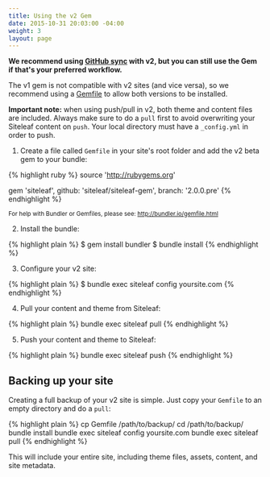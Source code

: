 ```yaml
---
title: Using the v2 Gem
date: 2015-10-31 20:03:00 -04:00
weight: 3
layout: page
---
```


**We recommend using [GitHub sync](/theme-development/github-sync/) with v2, but you can still use the Gem if that's your preferred workflow.**

The v1 gem is not compatible with v2 sites (and vice versa), so we recommend using a [Gemfile](http://bundler.io/gemfile.html) to allow both versions to be installed.

**Important note:** when using push/pull in v2, both theme and content files are included. Always make sure to do a `pull` first to avoid overwriting your Siteleaf content on `push`. Your local directory must have a `_config.yml` in order to push.

1) Create a file called `Gemfile` in your site's root folder and add the v2 beta gem to your bundle:

{% highlight ruby %}
source 'http://rubygems.org'

gem 'siteleaf', github: 'siteleaf/siteleaf-gem', branch: '2.0.0.pre'
{% endhighlight %}

<small>For help with Bundler or Gemfiles, please see: <http://bundler.io/gemfile.html></small>

2) Install the bundle:

{% highlight plain %}
$ gem install bundler
$ bundle install
{% endhighlight %}

3) Configure your v2 site:

{% highlight plain %}
$ bundle exec siteleaf config yoursite.com
{% endhighlight %}

4) Pull your content and theme from Siteleaf:

{% highlight plain %}
bundle exec siteleaf pull
{% endhighlight %}


5) Push your content and theme to Siteleaf:

{% highlight plain %}
bundle exec siteleaf push
{% endhighlight %}

## <a name="backup"></a>Backing up your site

Creating a full backup of your v2 site is simple. Just copy your `Gemfile` to an empty directory and do a `pull`:

{% highlight plain %}
cp Gemfile /path/to/backup/
cd /path/to/backup/
bundle install
bundle exec siteleaf config yoursite.com
bundle exec siteleaf pull
{% endhighlight %}

This will include your entire site, including theme files, assets, content, and site metadata.